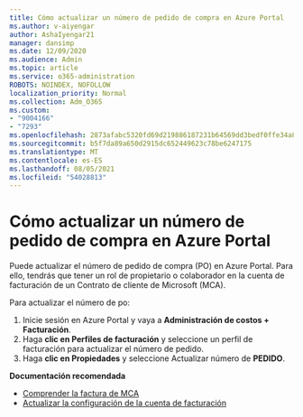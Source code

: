 ```yaml
---
title: Cómo actualizar un número de pedido de compra en Azure Portal
ms.author: v-aiyengar
author: AshaIyengar21
manager: dansimp
ms.date: 12/09/2020
ms.audience: Admin
ms.topic: article
ms.service: o365-administration
ROBOTS: NOINDEX, NOFOLLOW
localization_priority: Normal
ms.collection: Adm_O365
ms.custom:
- "9004166"
- "7293"
ms.openlocfilehash: 2873afabc5320fd69d219886187231b64569dd3bedf0ffe34a8ed2485456f966
ms.sourcegitcommit: b5f7da89a650d2915dc652449623c78be6247175
ms.translationtype: MT
ms.contentlocale: es-ES
ms.lasthandoff: 08/05/2021
ms.locfileid: "54028813"
---
```

# <a name="how-to-update-an-purchase-order-number-in-azure-portal"></a>Cómo actualizar un número de pedido de compra en Azure Portal

Puede actualizar el número de pedido de compra (PO) en Azure Portal. Para ello, tendrás que tener un rol de propietario o colaborador en la cuenta de facturación de un Contrato de cliente de Microsoft (MCA). 

Para actualizar el número de po:
1. Inicie sesión en Azure Portal y vaya a **Administración de costos + Facturación**.
1. Haga **clic en Perfiles de facturación** y seleccione un perfil de facturación para actualizar el número de pedido.
1. Haga **clic en Propiedades** y seleccione Actualizar número de **PEDIDO**. 

**Documentación recomendada**

- [Comprender la factura de MCA](https://docs.microsoft.com/azure/cost-management-billing/understand/mca-understand-your-invoice)
- [Actualizar la configuración de la cuenta de facturación](https://docs.microsoft.com/microsoft-store/update-microsoft-store-for-business-account-settings)  
